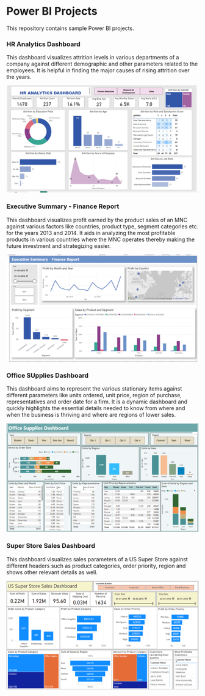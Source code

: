 # Power BI Projects

This repository contains sample Power BI projects.

### HR Analytics Dashboard

This dashboard visualizes attrition levels in various departments of a company against different demographic and other parameters related to the employees. It is helpful in finding the major causes of rising attrition over the years. 

![Screenshot](https://github.com/cshikha/Power-BI/blob/main/HR%20Analytics%20Dashboard/HR%20Analytics%20Dashboard.png)

### Executive Summary - Finance Report 

This dashboard visualizes profit earned by the product sales of an MNC against various factors like countries, product type, segment categories etc. for the years 2013 and 2014. It aids in analyzing the most profitable products in various countries where the MNC operates thereby making the future investment and strategizing easier.  

![Screenshot](https://github.com/cshikha/Power-BI/blob/main/Executive%20Summary%20-%20Finance%20Report/Finance%20Dashboard.png)

### Office SUpplies Dashboard
This dashboard aims to represent the various stationary items against different parameters like units ordered, unit price, region of purchase, representatives and order date for a firm. It is a dynamic dashboard and quickly highlights the essential details needed to know from where and when the business is thriving and where are regions of lower sales.

![Screenshot](https://github.com/cshikha/Power-BI/blob/main/Office%20Supplies%20Dashboard/Office%20Supplies%20Dasboard.png)

### Super Store Sales Dashboard

This dashboard visualizes sales parameters of a US Super Store against different headers such as product categories, order priority, region and shows other relevant details as well.

![Screenshot](https://github.com/cshikha/Power-BI/blob/main/Super%20Store%20Sales%20Dashboard/US%20Super%20Store%20Sales%20Dashboard.png)


